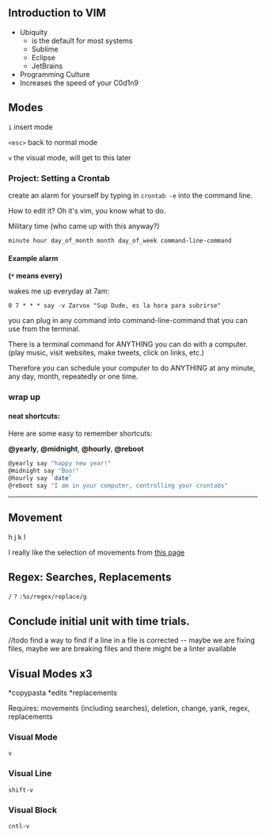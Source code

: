 ## Introduction to VIM


- Ubiquity
  - is the default for most systems
  - Sublime
  - Eclipse
  - JetBrains
- Programming Culture
- Increases the speed of your C0d1n9


## Modes

`i`  insert mode

`<esc>` back to normal mode

`v` the visual mode, will get to this later



### Project: Setting a Crontab

create an alarm for yourself by typing in `crontab -e` into the command line.

How to edit it?  Oh it's vim, you know what to do.

Military time (who came up with this anyway?)

`minute hour day_of_month month day_of_week command-line-command`

#### Example alarm

__(`*` means every)__

wakes me up everyday at 7am:

`0 7 * * * say -v Zarvox "Sup Dude, es la hora para subrirse"`

you can plug in any command into command-line-command that you can use from the terminal.

There is a terminal command for ANYTHING you can do with a computer. (play music, visit websites, make tweets, click on links, etc.)

Therefore you can schedule your computer to do ANYTHING at any minute, any day, month, repeatedly or one time.

### wrap up

#### neat shortcuts:

Here are some easy to remember shortcuts:

**@yearly**, **@midnight**, **@hourly**, **@reboot**

```bash
@yearly say "happy new year!"
@midnight say "Boo!"
@hourly say `date`
@reboot say "I am in your computer, controlling your crontabs"
```


---

## Movement

h j k l

I really like the selection of movements from [this page](http://www.danielmiessler.com/study/vim/)



## Regex: Searches, Replacements

`/`
`?`
`:%s/regex/replace/g`

## Conclude initial unit with time trials.

//todo find a way to find if a line in a file is corrected -- maybe we are fixing files, maybe we are breaking files and there might be a linter available


## Visual Modes  x3

*copypasta
*edits
*replacements

Requires: movements (including searches), deletion, change, yank, regex, replacements

### Visual Mode
`v`

### Visual Line 
`shift-v`

### Visual Block
`cntl-v` 
